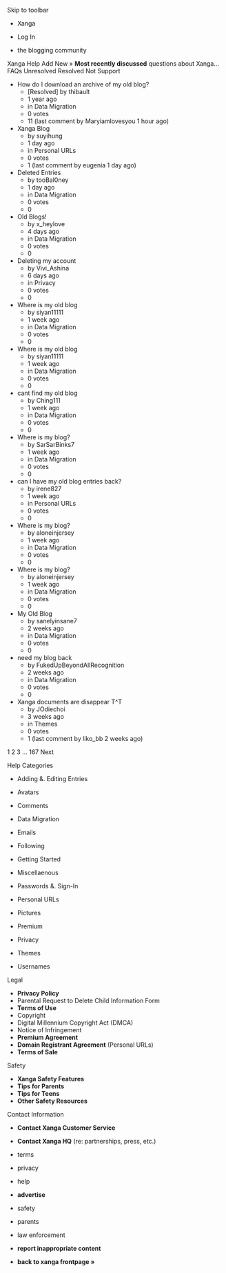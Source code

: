 Skip to toolbar

*   Xanga

*   Log In

*   the blogging community

Xanga Help Add New » **Most recently discussed** questions about Xanga… FAQs Unresolved Resolved Not Support

*   How do I download an archive of my old blog?
    *   \[Resolved\] by thibault
    *   1 year ago
    *   in Data Migration
    *   0 votes
    *   11 (last comment by Maryiamlovesyou 1 hour ago)
*   Xanga Blog
    *   by suyihung
    *   1 day ago
    *   in Personal URLs
    *   0 votes
    *   1 (last comment by eugenia 1 day ago)
*   Deleted Entries
    *   by tooBal0ney
    *   1 day ago
    *   in Data Migration
    *   0 votes
    *   0
*   Old Blogs!
    *   by x\_heylove
    *   4 days ago
    *   in Data Migration
    *   0 votes
    *   0
*   Deleting my account
    *   by Vivi\_Ashina
    *   6 days ago
    *   in Privacy
    *   0 votes
    *   0
*   Where is my old blog
    *   by siyan11111
    *   1 week ago
    *   in Data Migration
    *   0 votes
    *   0
*   Where is my old blog
    *   by siyan11111
    *   1 week ago
    *   in Data Migration
    *   0 votes
    *   0
*   cant find my old blog
    *   by Ching111
    *   1 week ago
    *   in Data Migration
    *   0 votes
    *   0
*   Where is my blog?
    *   by SarSarBinks7
    *   1 week ago
    *   in Data Migration
    *   0 votes
    *   0
*   can I have my old blog entries back?
    *   by irene827
    *   1 week ago
    *   in Personal URLs
    *   0 votes
    *   0
*   Where is my blog?
    *   by aloneinjersey
    *   1 week ago
    *   in Data Migration
    *   0 votes
    *   0
*   Where is my blog?
    *   by aloneinjersey
    *   1 week ago
    *   in Data Migration
    *   0 votes
    *   0
*   My Old Blog
    *   by sanelyinsane7
    *   2 weeks ago
    *   in Data Migration
    *   0 votes
    *   0
*   need my blog back
    *   by FukedUpBeyondAllRecognition
    *   2 weeks ago
    *   in Data Migration
    *   0 votes
    *   0
*   Xanga documents are disappear T^T
    *   by JOdiechoi
    *   3 weeks ago
    *   in Themes
    *   0 votes
    *   1 (last comment by liko\_bb 2 weeks ago)

1 2 3 ... 167 Next

Help Categories

*   Adding &. Editing Entries
*   Avatars
*   Comments
*   Data Migration
*   Emails
*   Following
*   Getting Started
*   Miscellaenous

*   Passwords &. Sign-In
*   Personal URLs
*   Pictures
*   Premium
*   Privacy
*   Themes
*   Usernames

Legal

*   **Privacy Policy**
*   Parental Request to Delete Child Information Form
*   **Terms of Use**
*   Copyright
*   Digital Millennium Copyright Act (DMCA)
*   Notice of Infringement
*   **Premium Agreement**
*   **Domain Registrant Agreement** (Personal URLs)
*   **Terms of Sale**

Safety

*   **Xanga Safety Features**
*   **Tips for Parents**
*   **Tips for Teens**
*   **Other Safety Resources**

Contact Information

*   **Contact Xanga Customer Service**
*   **Contact Xanga HQ** (re: partnerships, press, etc.)

*   terms
*   privacy
*   help
*   **advertise**

*   safety
*   parents
*   law enforcement
*   **report inappropriate content**

*   **back to xanga frontpage »**